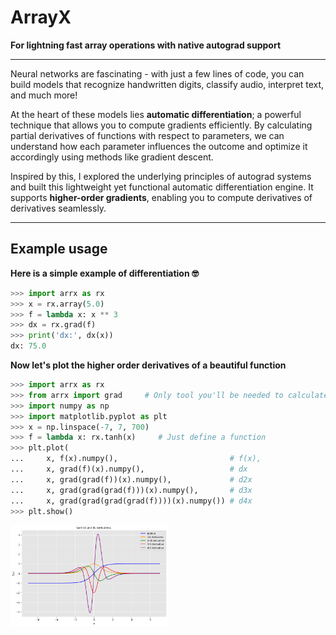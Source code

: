 # ArrayX

**For lightning fast array operations with native autograd support**

---

Neural networks are fascinating - with just a few lines of code, you can build models that recognize handwritten digits, classify audio, interpret text, and much more!

At the heart of these models lies **automatic differentiation**; a powerful technique that allows you to compute gradients efficiently. By calculating partial derivatives of functions with respect to parameters, we can understand how each parameter influences the outcome and optimize it accordingly using methods like gradient descent.

Inspired by this, I explored the underlying principles of autograd systems and built this lightweight yet functional automatic differentiation engine. It supports **higher-order gradients**, enabling you to compute derivatives of derivatives seamlessly.

---

## Example usage

**Here is a simple example of differentiation 🤓**
```python
>>> import arrx as rx
>>> x = rx.array(5.0)
>>> f = lambda x: x ** 3
>>> dx = rx.grad(f)
>>> print('dx:', dx(x))
dx: 75.0
```
**Now let's plot the higher order derivatives of a beautiful function**

```python
>>> import arrx as rx 
>>> from arrx import grad     # Only tool you'll be needed to calculate precise gradients
>>> import numpy as np
>>> import matplotlib.pyplot as plt
>>> x = np.linspace(-7, 7, 700)
>>> f = lambda x: rx.tanh(x)     # Just define a function
>>> plt.plot(
...     x, f(x).numpy(),                         # f(x),
...     x, grad(f)(x).numpy(),                   # dx
...     x, grad(grad(f))(x).numpy(),             # d2x
...     x, grad(grad(grad(f)))(x).numpy(),       # d3x
...     x, grad(grad(grad(grad(f))))(x).numpy()) # d4x
>>> plt.show()
```
<img src="plots/tanh_plots.png" alt="Plot of tanh and its derivatives" width="50%">
